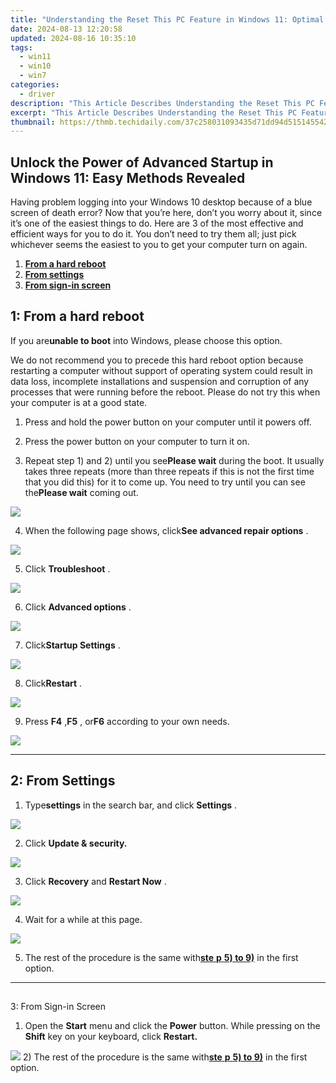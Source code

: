 ```yaml
---
title: "Understanding the Reset This PC Feature in Windows 11: Optimal Times and Methods"
date: 2024-08-13 12:20:58
updated: 2024-08-16 10:35:10
tags:
  - win11
  - win10
  - win7
categories:
  - driver
description: "This Article Describes Understanding the Reset This PC Feature in Windows 11: Optimal Times and Methods"
excerpt: "This Article Describes Understanding the Reset This PC Feature in Windows 11: Optimal Times and Methods"
thumbnail: https://thmb.techidaily.com/37c258031093435d71dd94d5151455426579049284afd82c0786b6e3dd815a4b.jpg
---
```


## Unlock the Power of Advanced Startup in Windows 11: Easy Methods Revealed

Having problem logging into your Windows 10 desktop because of a blue screen of death error? Now that you’re here, don’t you worry about it, since it’s one of the easiest things to do. Here are 3 of the most effective and efficient ways for you to do it. You don’t need to try them all; just pick whichever seems the easiest to you to get your computer turn on again.

1. **[From a hard reboot](https://tools.techidaily.com/drivereasy/download/)**
2. **[From settings](https://tools.techidaily.com/drivereasy/download/)**
3. **[From sign-in screen](https://tools.techidaily.com/drivereasy/download/)**

## 1: From a hard reboot

 If you are**unable to boot** into Windows, please choose this option.

 We do not recommend you to precede this hard reboot option because restarting a computer without support of operating system could result in data loss, incomplete installations and suspension and corruption of any processes that were running before the reboot. Please do not try this when your computer is at a good state.

 1) Press and hold the power button on your computer until it powers off.

 2) Press the power button on your computer to turn it on.

 3) Repeat step 1) and 2) until you see**Please wait** during the boot. It usually takes three repeats (more than three repeats if this is not the first time that you did this) for it to come up. You need to try until you can see the**Please wait** coming out.

![](https://images.drivereasy.com/wp-content/uploads/2016/09/img_57ea35f289a88.png)

 4) When the following page shows, click**See advanced repair options** .

![](https://images.drivereasy.com/wp-content/uploads/2016/09/img_57ea3601034ac.jpg)

 5) Click **Troubleshoot** .

![](https://images.drivereasy.com/wp-content/uploads/2016/09/img_57ea3661b66a1.png)

 6) Click **Advanced options** .

![](https://images.drivereasy.com/wp-content/uploads/2016/09/img_57ea367fd5f52.png)

 7) Click**Startup Settings** .

![](https://images.drivereasy.com/wp-content/uploads/2016/09/img_57ea36a838d21.jpg)

 8) Click**Restart** .

![](https://images.drivereasy.com/wp-content/uploads/2016/09/img_57ea36c6d6c28.jpg)

 9) Press **F4** ,**F5** , or**F6** according to your own needs.

![](https://images.drivereasy.com/wp-content/uploads/2016/09/img_57ea36e1e59af.jpg)

---

## 2: From Settings

 1) Type**settings** in the search bar, and click **Settings** .

![](https://images.drivereasy.com/wp-content/uploads/2016/09/img_57ea37a313dea.png)

 2) Click **Update & security.**

![](https://images.drivereasy.com/wp-content/uploads/2016/09/img_57ea37ad0c4e9.jpg)

 3) Click **Recovery** and **Restart Now** .

![](https://images.drivereasy.com/wp-content/uploads/2016/09/img_57ea37b239f75.png)

4) Wait for a while at this page.

![](https://images.drivereasy.com/wp-content/uploads/2016/09/img_57ea37b73b10f.png)

 5) The rest of the procedure is the same with[**ste** **p** **5) to 9)**](https://tools.techidaily.com/drivereasy/download/) in the first option.

---

##

 3: From Sign-in Screen

1) Open the **Start** menu and click the **Power** button. While pressing on the **Shift** key on your keyboard, click **Restart.**

![](https://images.drivereasy.com/wp-content/uploads/2016/09/img_57ea371ebd6f3.png)
 2) The rest of the procedure is the same with[**ste** **p** **5) to 9)**](https://tools.techidaily.com/drivereasy/download/) in the first option.

<ins class="adsbygoogle"
     style="display:block"
     data-ad-format="autorelaxed"
     data-ad-client="ca-pub-7571918770474297"
     data-ad-slot="1223367746"></ins>



<ins class="adsbygoogle"
     style="display:block"
     data-ad-client="ca-pub-7571918770474297"
     data-ad-slot="8358498916"
     data-ad-format="auto"
     data-full-width-responsive="true"></ins>

